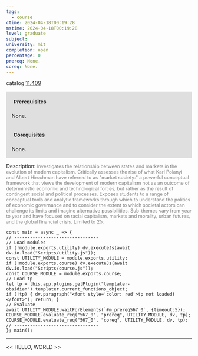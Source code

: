 ```yaml
---
tags:
  - course
ctime: 2024-04-18T00:19:28
mstime: 2024-04-18T00:19:28
level: graduate
subject: 
university: mit
completion: open
percentage: 0
prereq: None.
coreq: None.
---
```


catalog [11.409](http://student.mit.edu/catalog/m11c.html#11.409)

<span style="display: block; padding: 15px; background-color: rgb(100, 100, 100, 0.2);"><font id="m_prereq567_0" style="display: block; font-family: Arial, sans-serif; font-weight: bold; padding: 5px">Prerequisites</font><br><span id="prereq567_0">None.</span></span>
<span style="display: block; padding: 15px; background-color: rgb(100, 100, 100, 0.2);"><font id="m_coreq567_0" style="display: block; font-family: Arial, sans-serif; font-weight: bold; padding: 5px">Corequisites</font><br><span id="coreq567_0">None.</span></span>

<font style="">Description:</font>
<font style="color: grey; font-size: 0.8rem;">Investigates the relationship between states and markets in the evolution of modern capitalism. Critically assesses the rise of what Karl Polanyi and Albert Hirschman have referred to as "market society:" a powerful conceptual framework that views the development of modern capitalism not as an outcome of deterministic economic and technological forces, but rather as the result of contingent social and political processes. Exposes students to a range of conceptual tools and analytic frameworks through which to understand the politics of economic governance and to consider the extent to which societal actors can challenge its limits and imagine alternative possibilities. Sub-themes vary from year to year and have focused on racial capitalism, markets and morality, urban futures, and the global financial crisis. Limited to 25.</font>

```dataviewjs
const main = async _ => {
// --------------------------------
// Load modules
if (!module.exports.utility) dv.executeJs(await dv.io.load("Scripts/utility.js"));
const UTILITY_MODULE = module.exports.utility;
if (!module.exports.course) dv.executeJs(await dv.io.load("Scripts/course.js"));
const COURSE_MODULE = module.exports.course;
// Load tp
let tp = this.app.plugins.getPlugin("templater-obsidian").templater.current_functions_object;
if (!tp) { dv.paragraph("<font style='color: red'>tp not loaded!</font>"); return; }
// Evaluate
await UTILITY_MODULE.waitForElements(`#m_prereq567_0`, {timeout:5});
COURSE_MODULE.evaluate_req("567_0", "prereq", UTILITY_MODULE, dv, tp);
COURSE_MODULE.evaluate_req("567_0", "coreq", UTILITY_MODULE, dv, tp);
// --------------------------------
}; main();
```

---

<< HELLO, WORLD >>
